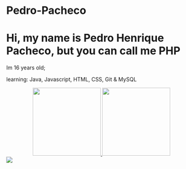 # Pedro-Pacheco

<h1>Hi, my name is Pedro Henrique Pacheco, but you can call me PHP</h1>

Im 16 years old;<br>

learning: Java, Javascript, HTML, CSS, Git & MySQL<br>

<div align="center" display="flex">
  <a href="https://github.com/PedroPachecodev">
  <img height="180em" src="https://github-readme-stats.vercel.app/api?username=PedroPachecodev&show_icons=true&theme=dark&include_all_commits=true&count_private=true"/>
  <img height="180em" src="https://github-readme-stats.vercel.app/api/top-langs/?username=PedroPachecodev&layout=compact&langs_count=7&theme=dark"/>
</div>
  <div> 
  <a href="https://www.linkedin.com/in/MatheusJesusdev" target="_blank"><img src="https://img.shields.io/badge/-LinkedIn-%230077B5?style=for-the-badge&logo=linkedin&logoColor=white" target="_blank"></a> 
</div>
 
